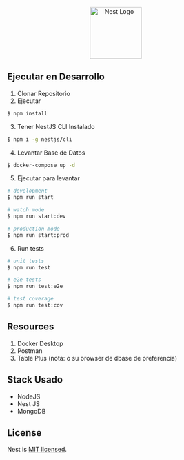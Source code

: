 <p align="center">
  <a href="http://nestjs.com/" target="blank"><img src="https://nestjs.com/img/logo-small.svg" width="120" alt="Nest Logo" /></a>
</p>

## Ejecutar en Desarrollo

1. Clonar Repositorio
2. Ejecutar
```bash
$ npm install
```
3. Tener NestJS CLI Instalado
```bash
$ npm i -g nestjs/cli
```
4. Levantar Base de Datos
```bash
$ docker-compose up -d
```
5. Ejecutar para levantar
```bash
# development
$ npm run start

# watch mode
$ npm run start:dev

# production mode
$ npm run start:prod
```

6.  Run tests

```bash
# unit tests
$ npm run test

# e2e tests
$ npm run test:e2e

# test coverage
$ npm run test:cov
```

## Resources
1. Docker Desktop
2. Postman
3. Table Plus (nota: o su browser de dbase de preferencia)

## Stack Usado
* NodeJS
* Nest JS
* MongoDB



## License

Nest is [MIT licensed](https://github.com/nestjs/nest/blob/master/LICENSE).
